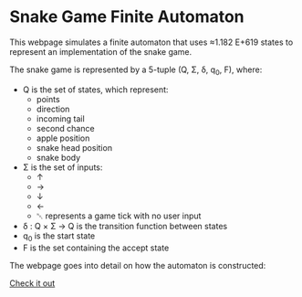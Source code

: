 # Snake Game Finite Automaton
This webpage simulates a finite automaton that uses ≈1.182 E+619 states to represent an implementation of the snake game.

The snake game is represented by a 5-tuple (Q, Σ, δ, q<sub>0</sub>, F), where:
- Q is the set of states, which represent:
  - points
  - direction
  - incoming tail
  - second chance
  - apple position
  - snake head position
  - snake body
- Σ is the set of inputs:
  - ↑ 
  - → 
  - ↓ 
  - ← 
  - ␀ represents a game tick with no user input
- δ : Q × Σ → Q is the transition function between states
- q<sub>0</sub> is the start state
- F is the set containing the accept state

The webpage goes into detail on how the automaton is constructed:

[Check it out](https://main.d2pft706sid2d0.amplifyapp.com/)
